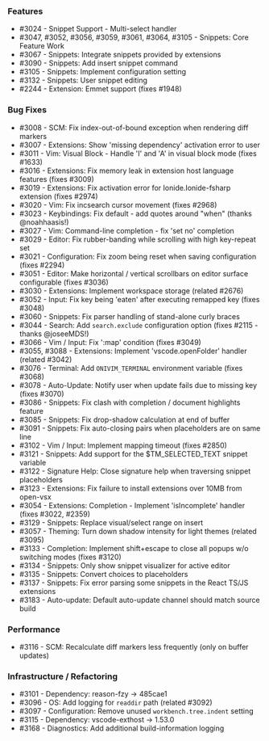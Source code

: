 ### Features 

- #3024 - Snippet Support - Multi-select handler
- #3047, #3052, #3056, #3059, #3061, #3064, #3105 - Snippets: Core Feature Work
- #3067 - Snippets: Integrate snippets provided by extensions
- #3090 - Snippets: Add insert snippet command
- #3105 - Snippets: Implement configuration setting
- #3132 - Snippets: User snippet editing
- #2244 - Extension: Emmet support (fixes #1948)

### Bug Fixes

- #3008 - SCM: Fix index-out-of-bound exception when rendering diff markers
- #3007 - Extensions: Show 'missing dependency' activation error to user
- #3011 - Vim: Visual Block - Handle 'I' and 'A' in visual block mode (fixes #1633)
- #3016 - Extensions: Fix memory leak in extension host language features (fixes #3009)
- #3019 - Extensions: Fix activation error for Ionide.Ionide-fsharp extension (fixes #2974)
- #3020 - Vim: Fix incsearch cursor movement (fixes #2968)
- #3023 - Keybindings: Fix default - add quotes around "when" (thanks @noahhaasis!)
- #3027 - Vim: Command-line completion - fix 'set no' completion
- #3029 - Editor: Fix rubber-banding while scrolling with high key-repeat set
- #3021 - Configuration: Fix zoom being reset when saving configuration (fixes #2294)
- #3051 - Editor: Make horizontal / vertical scrollbars on editor surface configurable (fixes #3036)
- #3030 - Extensions: Implement workspace storage (related #2676)
- #3052 - Input: Fix key being 'eaten' after executing remapped key (fixes #3048)
- #3060 - Snippets: Fix parser handling of stand-alone curly braces
- #3044 - Search: Add `search.exclude` configuration option (fixes #2115 - thanks @joseeMDS!)
- #3066 - Vim / Input: Fix ':map' condition (fixes #3049)
- #3055, #3088 - Extensions: Implement 'vscode.openFolder' handler (related #3042)
- #3076 - Terminal: Add `ONIVIM_TERMINAL` environment variable (fixes #3068)
- #3078 - Auto-Update: Notify user when update fails due to missing key (fixes #3070)
- #3086 - Snippets: Fix clash with completion / document highlights feature
- #3085 - Snippets: Fix drop-shadow calculation at end of buffer
- #3091 - Snippets: Fix auto-closing pairs when placeholders are on same line
- #3102 - Vim / Input: Implement mapping timeout (fixes #2850)
- #3121 - Snippets: Add support for the $TM_SELECTED_TEXT snippet variable
- #3122 - Signature Help: Close signature help when traversing snippet placeholders
- #3123 - Extensions: Fix failure to install extensions over 10MB from open-vsx
- #3054 - Extensions: Completion - Implement 'isIncomplete' handler (fixes #3022, #2359)
- #3129 - Snippets: Replace visual/select range on insert
- #3057 - Theming: Turn down shadow intensity for light themes (related #3095)
- #3133 - Completion: Implement shift+escape to close all popups w/o switching modes (fixes #3120)
- #3134 - Snippets: Only show snippet visualizer for active editor
- #3135 - Snippets: Convert choices to placeholders
- #3137 - Snippets: Fix error parsing some snippets in the React TS/JS extensions
- #3183 - Auto-update: Default auto-update channel should match source build

### Performance

- #3116 - SCM: Recalculate diff markers less frequently (only on buffer updates)

### Infrastructure / Refactoring

- #3101 - Dependency: reason-fzy -> 485cae1
- #3096 - OS: Add logging for `readdir` path (related #3092)
- #3097 - Configuration: Remove unused `workbench.tree.indent` setting
- #3115 - Dependency: vscode-exthost -> 1.53.0
- #3168 - Diagnostics: Add additional build-information logging
